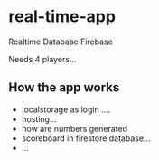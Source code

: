 # real-time-app

Realtime Database Firebase

Needs 4 players...

## How the app works

- localstorage as login ....
- hosting...
- how are numbers generated
- scoreboard in firestore database...
- ...